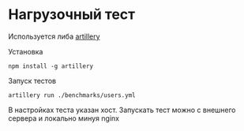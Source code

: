 # Нагрузочный тест

Используется либа [artillery](http://artillery)

Установка
```
npm install -g artillery
```

Запуск тестов

```
artillery run ./benchmarks/users.yml
```

В настройках теста указан хост. Запускать тест можно с внешнего сервера и локально минуя nginx